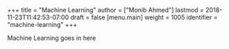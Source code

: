 +++
title = "Machine Learning"
author = ["Monib Ahmed"]
lastmod = 2018-11-23T11:42:53-07:00
draft = false
[menu.main]
  weight = 1005
  identifier = "machine-learning"
+++

Machine Learning goes in here
